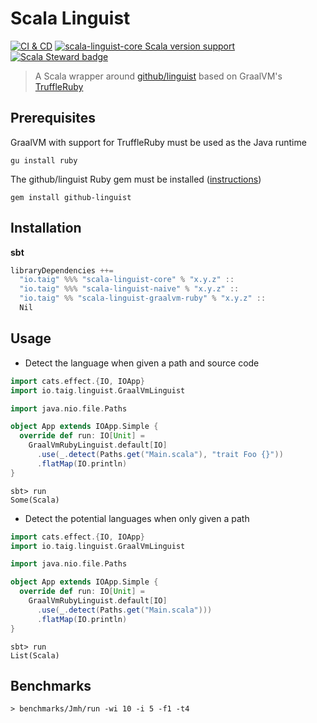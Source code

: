# Scala Linguist

[![CI & CD](https://github.com/taig/scala-linguist/actions/workflows/main.yml/badge.svg)](https://github.com/taig/scala-linguist/actions/workflows/main.yml)
[![scala-linguist-core Scala version support](https://index.scala-lang.org/taig/scala-linguist/scala-linguist-core/latest-by-scala-version.svg)](https://index.scala-lang.org/taig/scala-linguist/scala-linguist-core)
[![Scala Steward badge](https://img.shields.io/badge/Scala_Steward-helping-blue.svg?style=flat&logo=data:image/png;base64,iVBORw0KGgoAAAANSUhEUgAAAA4AAAAQCAMAAAARSr4IAAAAVFBMVEUAAACHjojlOy5NWlrKzcYRKjGFjIbp293YycuLa3pYY2LSqql4f3pCUFTgSjNodYRmcXUsPD/NTTbjRS+2jomhgnzNc223cGvZS0HaSD0XLjbaSjElhIr+AAAAAXRSTlMAQObYZgAAAHlJREFUCNdNyosOwyAIhWHAQS1Vt7a77/3fcxxdmv0xwmckutAR1nkm4ggbyEcg/wWmlGLDAA3oL50xi6fk5ffZ3E2E3QfZDCcCN2YtbEWZt+Drc6u6rlqv7Uk0LdKqqr5rk2UCRXOk0vmQKGfc94nOJyQjouF9H/wCc9gECEYfONoAAAAASUVORK5CYII=)](https://scala-steward.org)

> A Scala wrapper around [github/linguist](https://github.com/github/linguist) based on GraalVM's [TruffleRuby](https://www.graalvm.org/reference-manual/ruby/)

## Prerequisites

GraalVM with support for TruffleRuby must be used as the Java runtime  

```
gu install ruby
```

The github/linguist Ruby gem must be installed ([instructions](https://github.com/github/linguist#installation))  

```
gem install github-linguist
```

## Installation

**sbt**

```scala
libraryDependencies ++=
  "io.taig" %%% "scala-linguist-core" % "x.y.z" :: 
  "io.taig" %%% "scala-linguist-naive" % "x.y.z" ::
  "io.taig" %% "scala-linguist-graalvm-ruby" % "x.y.z" ::
  Nil
```

## Usage

- Detect the language when given a path and source code

```scala
import cats.effect.{IO, IOApp}
import io.taig.linguist.GraalVmLinguist

import java.nio.file.Paths

object App extends IOApp.Simple {
  override def run: IO[Unit] =
    GraalVmRubyLinguist.default[IO]
      .use(_.detect(Paths.get("Main.scala"), "trait Foo {}"))
      .flatMap(IO.println)
}
```

```
sbt> run 
Some(Scala)
```

- Detect the potential languages when only given a path

```scala
import cats.effect.{IO, IOApp}
import io.taig.linguist.GraalVmLinguist

import java.nio.file.Paths

object App extends IOApp.Simple {
  override def run: IO[Unit] =
    GraalVmRubyLinguist.default[IO]
      .use(_.detect(Paths.get("Main.scala")))
      .flatMap(IO.println)
}
```

```
sbt> run 
List(Scala)
```

## Benchmarks

```shell
> benchmarks/Jmh/run -wi 10 -i 5 -f1 -t4
```
